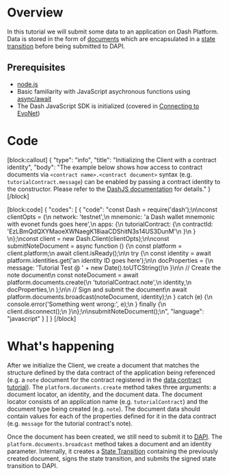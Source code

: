 # Overview

In this tutorial we will submit some data to an application on Dash Platform. Data is stored in the form of [documents](explanation-platform-protocol-document) which are encapsulated in a [state transition](explanation-platform-state-transition) before being submitted to DAPI. 

## Prerequisites
- [node.js](https://nodejs.org/en/)
- Basic familiarity with JavaScript asychronous functions using [async/await](https://developer.mozilla.org/en-US/docs/Learn/JavaScript/Asynchronous/Async_await)
- The Dash JavaScript SDK is initialized (covered in [Connecting to EvoNet](tutorial-connecting-to-evonet))

# Code
[block:callout]
{
  "type": "info",
  "title": "Initializing the Client with a contract identity",
  "body": "The example below shows how access to contract documents via `<contract name>.<contract document>` syntax (e.g. `tutorialContract.message`) can be enabled by passing a contract identity to the constructor. Please refer to the [DashJS documentation](https://dashevo.github.io/DashJS/#/getting-started/multiple-apps) for details."
}
[/block]

[block:code]
{
  "codes": [
    {
      "code": "const Dash = require('dash');\n\nconst clientOpts = {\n  network: 'testnet',\n  mnemonic: 'a Dash wallet mnemonic with evonet funds goes here',\n  apps: {\n    tutorialContract: {\n      contractId: 'EzLBmQdQXYMaoeXWNaegK18iaaCDShitN3s14US3DunM'\n    }\n  }  \n};\nconst client = new Dash.Client(clientOpts);\n\nconst submitNoteDocument = async function () {\n  const platform = client.platform;\n  await client.isReady();\n\n  try {\n    const identity = await platform.identities.get('an identity ID goes here');\n\n    docProperties = {\n      message: 'Tutorial Test @ ' + new Date().toUTCString()\n    }\n\n    // Create the note document\n    const noteDocument = await platform.documents.create(\n      'tutorialContract.note',\n      identity,\n      docProperties,\n    );\n\n    // Sign and submit the document\n    await platform.documents.broadcast(noteDocument, identity);\n  } catch (e) {\n    console.error('Something went wrong:', e);\n  } finally {\n    client.disconnect();\n  }\n};\n\nsubmitNoteDocument();\n",
      "language": "javascript"
    }
  ]
}
[/block]
# What's happening

After we initialize the Client, we create a document that matches the structure defined by the data contract of the application being referenced (e.g. a `note` document for the contract registered in the [data contract tutorial](tutorial-register-a-data-contract#section-code)). The `platform.documents.create` method takes three arguments: a document locator, an identity, and the document data. The document locator consists of an application name (e.g. `tutorialContract`) and the document type being created (e.g. `note`). The document data should contain values for each of the properties defined for it in the data contract (e.g. `message` for the tutorial contract's note).

Once the document has been created, we still need to submit it to [DAPI](explanation-dapi). The `platform.documents.broadcast` method takes a document and an identity parameter. Internally, it creates a [State Transition](explanation-platform-protocol-state-transition) containing the previously created document, signs the state transition, and submits the signed state transition to DAPI.